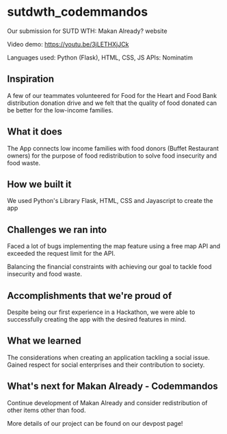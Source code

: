 # sutdwth_codemmandos
Our submission for SUTD WTH: Makan Already? website

Video demo: https://youtu.be/3jLETHXjJCk

Languages used: Python (Flask), HTML, CSS, JS
APIs: Nominatim

## Inspiration
A few of our teammates volunteered for Food for the Heart and Food Bank distribution donation drive and we felt that the quality of food donated can be better for the low-income families.

## What it does
The App connects low income families with food donors (Buffet Restaurant owners) for the purpose of food redistribution to solve food insecurity and food waste.

## How we built it
We used Python's Library Flask, HTML, CSS and Jayascript to create the app 

## Challenges we ran into
Faced a lot of bugs implementing the map feature using a free map API and exceeded the request limit for the API.

Balancing the financial constraints with achieving our goal to tackle food insecurity and food waste. 

## Accomplishments that we're proud of 
Despite being our first experience in a Hackathon, we were able to successfully creating the app with the desired features in mind.

## What we learned
The considerations when creating an application tackling a social issue. Gained respect for social enterprises and their contribution to society.

## What's next for Makan Already - Codemmandos 
Continue development of Makan Already and consider redistribution of other items other than food. 

More details of our project can be found on our devpost page!